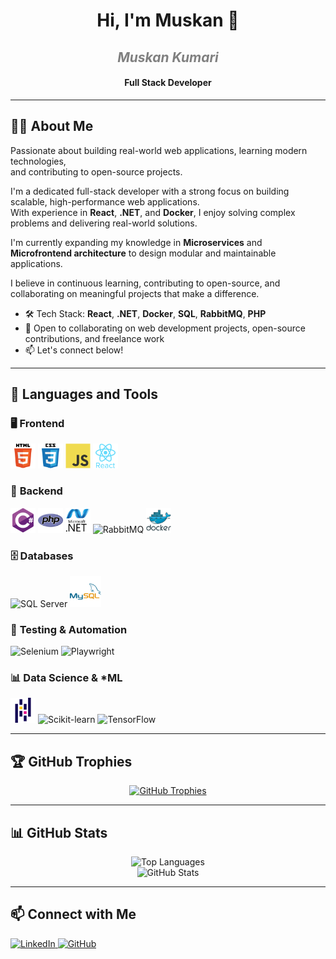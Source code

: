 <h1 align="center">Hi, I'm Muskan 👋</h1>
<h2 align="center" style="color: grey;"><i>Muskan Kumari</i></h2>
<h4 align="center"><strong>Full Stack Developer</strong></h4>

---

## 🙋‍♀️ About Me

Passionate about building real-world web applications, learning modern technologies,<br />
and contributing to open-source projects.

I'm a dedicated full-stack developer with a strong focus on building scalable, high-performance web applications.  
With experience in **React**, **.NET**, and **Docker**, I enjoy solving complex problems and delivering real-world solutions.

I'm currently expanding my knowledge in **Microservices** and **Microfrontend architecture** to design modular and maintainable applications.

I believe in continuous learning, contributing to open-source, and collaborating on meaningful projects that make a difference.

- 🛠️ Tech Stack: **React**, **.NET**, **Docker**, **SQL**, **RabbitMQ**, **PHP**
- 🤝 Open to collaborating on web development projects, open-source contributions, and freelance work
- 📫 Let's connect below!

---

## 🧰 Languages and Tools

### 🖥️ **Frontend**

<p align="left">
  <img src="https://raw.githubusercontent.com/devicons/devicon/master/icons/html5/html5-original-wordmark.svg" alt="HTML5" width="40" height="40"/>
  <img src="https://raw.githubusercontent.com/devicons/devicon/master/icons/css3/css3-original-wordmark.svg" alt="CSS3" width="40" height="40"/>
  <img src="https://raw.githubusercontent.com/devicons/devicon/master/icons/javascript/javascript-original.svg" alt="JavaScript" width="40" height="40"/>
  <img src="https://raw.githubusercontent.com/devicons/devicon/master/icons/react/react-original-wordmark.svg" alt="React" width="40" height="40"/>
</p>

### 🧠 **Backend**

<p align="left">
  <img src="https://raw.githubusercontent.com/devicons/devicon/master/icons/csharp/csharp-original.svg" alt="C#" width="40" height="40"/>
  <img src="https://raw.githubusercontent.com/devicons/devicon/master/icons/php/php-original.svg" alt="PHP" width="40" height="40"/>
  <img src="https://raw.githubusercontent.com/devicons/devicon/master/icons/dot-net/dot-net-original-wordmark.svg" alt=".NET" width="40" height="40"/>
  <img src="https://www.vectorlogo.zone/logos/rabbitmq/rabbitmq-icon.svg" alt="RabbitMQ" width="40" height="40"/>
  <img src="https://raw.githubusercontent.com/devicons/devicon/master/icons/docker/docker-original-wordmark.svg" alt="Docker" width="40" height="40"/>
</p>

### 🗄️ **Databases**

<p align="left">
  <img src="https://www.svgrepo.com/show/303229/microsoft-sql-server-logo.svg" alt="SQL Server" width="50" height="50"/>
  <img src="https://raw.githubusercontent.com/devicons/devicon/master/icons/mysql/mysql-original-wordmark.svg" alt="MySQL" width="50" height="50"/>
</p>

### 🧪 **Testing & Automation**

<p align="left">
  <img src="https://raw.githubusercontent.com/detain/svg-logos/780f25886640cef088af994181646db2f6b1a3f8/svg/selenium-logo.svg" alt="Selenium" width="40" height="40"/>
  <img src="https://playwright.dev/img/playwright-logo.svg" alt="Playwright" width="40" height="40"/>
</p>

### 📊 **Data Science & \*ML**

<p align="left">
  <img src="https://raw.githubusercontent.com/devicons/devicon/2ae2a900d2f041da66e950e4d48052658d850630/icons/pandas/pandas-original.svg" alt="Pandas" width="40" height="40"/>
  <img src="https://upload.wikimedia.org/wikipedia/commons/0/05/Scikit_learn_logo_small.svg" alt="Scikit-learn" width="40" height="40"/>
  <img src="https://www.vectorlogo.zone/logos/tensorflow/tensorflow-icon.svg" alt="TensorFlow" width="40" height="40"/>
</p>

---

## 🏆 GitHub Trophies

<p align="center">
  <a href="https://github-profile-trophy.vercel.app/?username=muskankumarimk&theme=discord&no-frame=true&no-bg=false&margin-w=4">
    <img src="https://github-profile-trophy.vercel.app/?username=muskankumarimk&theme=discord&no-frame=true&no-bg=false&margin-w=4" alt="GitHub Trophies"/>
  </a>
</p>

---

## 📊 GitHub Stats

<p align="center">
  <img src="https://github-readme-stats.vercel.app/api/top-langs?username=muskankumarimk&show_icons=true&locale=en&layout=compact" alt="Top Languages"/>
  <br/>
  <img src="https://github-readme-stats.vercel.app/api?username=muskankumarimk&show_icons=true&locale=en" alt="GitHub Stats"/>
</p>

---

## 📫 Connect with Me

<p align="left">
  <a href="https://www.linkedin.com/in/muskan-kumari-739a532ba" target="_blank">
    <img src="https://img.shields.io/badge/LinkedIn-MuskanKumari-blue?logo=linkedin" alt="LinkedIn"/>
  </a>
  <a href="https://github.com/muskankumarimk" target="_blank">
    <img src="https://img.shields.io/badge/GitHub-muskankumarimk-181717?logo=github" alt="GitHub"/>
  </a>
</p>
